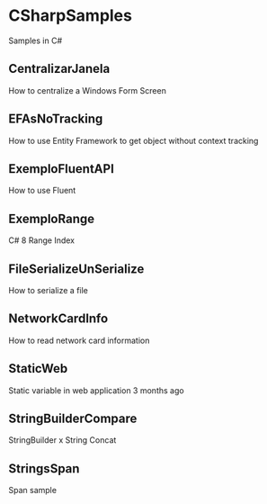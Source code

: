 # CSharpSamples
Samples in C#

## CentralizarJanela
How to centralize a Windows Form Screen
## 	EFAsNoTracking	
How to use Entity Framework to get object without context tracking
## ExemploFluentAPI	
How to use Fluent
## ExemploRange	
C# 8 Range Index	
## FileSerializeUnSerialize
How to serialize a file
## NetworkCardInfo	
How to read network card information
## StaticWeb	
Static variable in web application	3 months ago
## StringBuilderCompare	
StringBuilder x String Concat
## StringsSpan
Span sample